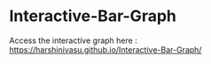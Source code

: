 # Interactive-Bar-Graph
Access the interactive graph here : https://harshinivasu.github.io/Interactive-Bar-Graph/
